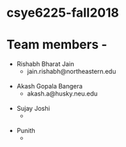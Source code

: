 # csye6225-fall2018

<h1>Team members - </h1>
<ul>
  <li>Rishabh Bharat Jain
    <ul>
      <li>jain.rishabh@northeastern.edu</li>   
    </ul><br> 
  </li>  

  <li>Akash Gopala Bangera
    <ul>
      <li>akash.a@husky.neu.edu</li>   
    </ul><br> 
  </li>  
 
  <li>Sujay Joshi
    <ul>
      <li></li>   
    </ul><br> 
  </li>  
  
  <li>Punith
    <ul>
      <li></li>   
    </ul><br> 
  </li>  
</ul>  
